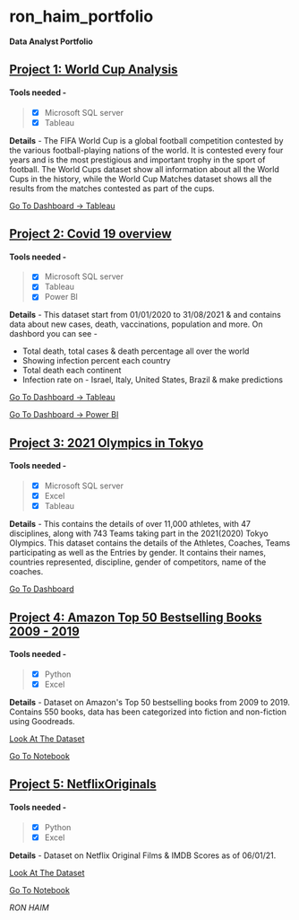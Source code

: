 # ron_haim_portfolio
**Data Analyst Portfolio**


## [Project 1: World Cup Analysis](https://ronhaim.github.io/ron_haim_portfolio/)

#### Tools needed - 
>  - [x] Microsoft SQL server
>  - [x] Tableau


**Details** -
The FIFA World Cup is a global football competition contested by the various football-playing nations of the world. It is contested every four years and is the most prestigious and important trophy in the sport of football.
The World Cups dataset show all information about all the World Cups in the history, while the World Cup Matches dataset shows all the results from the matches contested as part of the cups.

[Go To Dashboard -> Tableau](https://public.tableau.com/app/profile/ron.haim/viz/WorldCupAnalysis_16380009143120/WorldCupDashboard?publish=yes)


## [Project 2: Covid 19 overview](https://ronhaim.github.io/ron_haim_portfolio/)

#### Tools needed - 
>  - [x] Microsoft SQL server
>  - [x] Tableau
>  - [x] Power BI


**Details** -
This dataset start from 01/01/2020 to 31/08/2021 & and contains data about new cases, death, vaccinations, population and more.
On dashbord you can see -
* Total death, total cases & death percentage all over the world
* Showing infection percent each country
* Total death each continent
* Infection rate on - Israel, Italy, United States, Brazil & make predictions 

[Go To Dashboard -> Tableau](https://public.tableau.com/app/profile/ron.haim8598/viz/covid19-new_16307676074550/Dashboard1?publish=yes)

[Go To Dashboard -> Power BI](https://app.powerbi.com/reportEmbed?reportId=46120c2e-bbaf-4eb0-af34-59a45d6df71b&autoAuth=true&ctid=e1f0859c-5e86-405a-85f6-1cd4ff4ef19c&config=eyJjbHVzdGVyVXJsIjoiaHR0cHM6Ly93YWJpLXdlc3QtZXVyb3BlLWUtcHJpbWFyeS1yZWRpcmVjdC5hbmFseXNpcy53aW5kb3dzLm5ldC8ifQ%3D%3D)


## [Project 3: 2021 Olympics in Tokyo](https://ronhaim.github.io/ron_haim_portfolio/)

#### Tools needed - 
>  - [x] Microsoft SQL server
>  - [x] Excel
>  - [x] Tableau

**Details** -
This contains the details of over 11,000 athletes, with 47 disciplines, along with 743 Teams taking part in the 2021(2020) Tokyo Olympics.
This dataset contains the details of the Athletes, Coaches, Teams participating as well as the Entries by gender. It contains their names, countries represented, discipline, gender of competitors, name of the coaches.

[Go To Dashboard](https://public.tableau.com/app/profile/ron.haim8598/viz/Olympic2021_16307715909380/Dashboard1?publish=yes)


## [Project 4: Amazon Top 50 Bestselling Books 2009 - 2019](https://ronhaim.github.io/ron_haim_portfolio/)

#### Tools needed - 
>  - [x] Python
>  - [x] Excel

**Details** -
Dataset on Amazon's Top 50 bestselling books from 2009 to 2019. Contains 550 books, data has been categorized into fiction and non-fiction using Goodreads.

[Look At The Dataset](https://github.com/ronhaim/ron_haim_portfolio/blob/main/bestsellers%20with%20categories.csv)

[Go To Notebook](https://colab.research.google.com/drive/1rv3rXnaq0mPJeCX9o0JTGHmAWDdvteEb#scrollTo=ANMbFVEOhsdO)


## [Project 5: NetflixOriginals](https://ronhaim.github.io/ron_haim_portfolio/)

#### Tools needed - 
>  - [x] Python
>  - [x] Excel

**Details** -
Dataset on Netflix Original Films & IMDB Scores as of 06/01/21.

[Look At The Dataset](https://github.com/ronhaim/ron_haim_portfolio/blob/main/NetflixOriginals.csv)

[Go To Notebook](https://colab.research.google.com/drive/1TJLaaUQtqBEEvPidKOHmM2GBBSolthEf#scrollTo=eNnKRLDByu-H)


*RON HAIM*

